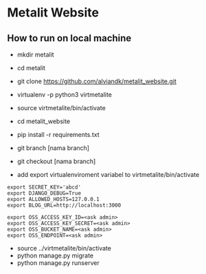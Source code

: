 # Metalit Website

## How to run on local machine
* mkdir metalit
* cd metalit
* git clone https://github.com/alviandk/metalit_website.git
* virtualenv -p python3 virtmetalite
* source virtmetalite/bin/activate
* cd metalit_website
* pip install -r requirements.txt
* git branch [nama branch]
* git checkout [nama branch]

* add export virtualenviroment variabel to virtmetalite/bin/activate
```
export SECRET_KEY='abcd'
export DJANGO_DEBUG=True
export ALLOWED_HOSTS=127.0.0.1
export BLOG_URL=http://localhost:3000

export OSS_ACCESS_KEY_ID=<ask admin>
export OSS_ACCESS_KEY_SECRET=<ask admin>
export OSS_BUCKET_NAME=<ask admin>
export OSS_ENDPOINT=<ask admin>
```

* source ../virtmetalite/bin/activate
* python manage.py migrate
* python manage.py runserver
